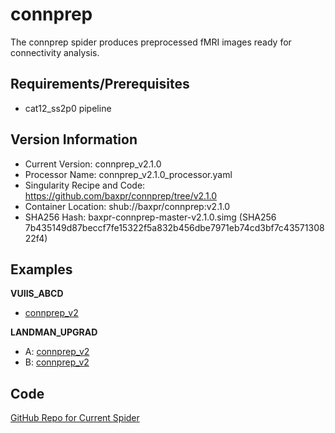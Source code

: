 # connprep

The connprep spider produces preprocessed fMRI images ready for connectivity analysis.

## Requirements/Prerequisites

- cat12_ss2p0 pipeline

## Version Information

- Current Version: connprep_v2.1.0
- Processor Name: connprep_v2.1.0_processor.yaml
- Singularity Recipe and Code: https://github.com/baxpr/connprep/tree/v2.1.0
- Container Location: shub://baxpr/connprep:v2.1.0
- SHA256 Hash: baxpr-connprep-master-v2.1.0.simg (SHA256 7b435149d87beccf7fe15322f5a832b456dbe7971eb74cd3bf7c4357130822f4)

## Examples

**VUIIS_ABCD**

- [connprep_v2](pdfs/connprep_601-1.pdf)

**LANDMAN_UPGRAD**

- A: [connprep_v2](pdfs/connprep_v2_T1W_RESTING.pdf)
- B: [connprep_v2](pdfs/connprep_v2_T1_RESTING.pdf)

## Code

[GitHub Repo for Current Spider](https://github.com/baxpr/connprep)

